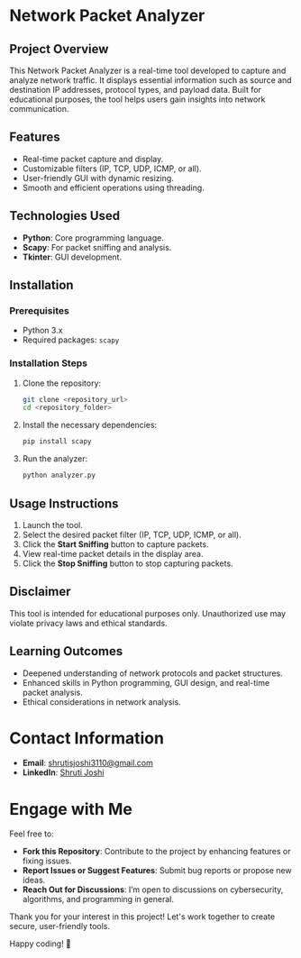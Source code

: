 # Network Packet Analyzer

## Project Overview
This Network Packet Analyzer is a real-time tool developed to capture and analyze network traffic. It displays essential information such as source and destination IP addresses, protocol types, and payload data. Built for educational purposes, the tool helps users gain insights into network communication.

## Features
- Real-time packet capture and display.
- Customizable filters (IP, TCP, UDP, ICMP, or all).
- User-friendly GUI with dynamic resizing.
- Smooth and efficient operations using threading.

## Technologies Used
- **Python**: Core programming language.
- **Scapy**: For packet sniffing and analysis.
- **Tkinter**: GUI development.

## Installation
### Prerequisites
- Python 3.x
- Required packages: `scapy`

### Installation Steps
1. Clone the repository:
   ```bash
   git clone <repository_url>
   cd <repository_folder>
   ```

2. Install the necessary dependencies:
   ```bash
   pip install scapy
   ```

3. Run the analyzer:
   ```bash
   python analyzer.py
   ```

## Usage Instructions
1. Launch the tool.
2. Select the desired packet filter (IP, TCP, UDP, ICMP, or all).
3. Click the **Start Sniffing** button to capture packets.
4. View real-time packet details in the display area.
5. Click the **Stop Sniffing** button to stop capturing packets.

## Disclaimer
This tool is intended for educational purposes only. Unauthorized use may violate privacy laws and ethical standards.

## Learning Outcomes
- Deepened understanding of network protocols and packet structures.
- Enhanced skills in Python programming, GUI design, and real-time packet analysis.
- Ethical considerations in network analysis.

# Contact Information

- **Email**: shrutisjoshi3110@gmail.com
- **LinkedIn**: [Shruti Joshi](https://www.linkedin.com/in/shruti-joshi)

# Engage with Me

Feel free to:

- **Fork this Repository**: Contribute to the project by enhancing features or fixing issues.
- **Report Issues or Suggest Features**: Submit bug reports or propose new ideas.
- **Reach Out for Discussions**: I’m open to discussions on cybersecurity, algorithms, and programming in general.

Thank you for your interest in this project! Let's work together to create secure, user-friendly tools.

Happy coding! 🚀
